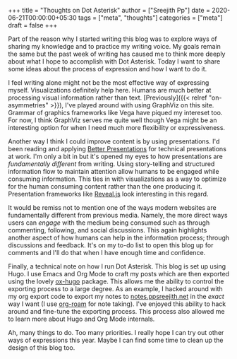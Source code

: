 +++
title = "Thoughts on Dot Asterisk"
author = ["Sreejith Pp"]
date = 2020-06-21T00:00:00+05:30
tags = ["meta", "thoughts"]
categories = ["meta"]
draft = false
+++

Part of the reason why I started writing this blog was to explore ways of sharing my knowledge and to practice my writing voice. My goals remain the same but the past week of writing has caused me to think more deeply about what I hope to accomplish with Dot Asterisk. Today I want to share some ideas about the process of expression and how I want to do it.

I feel writing alone might not be the most effective way of expressing myself. Visualizations definitely help here. Humans are much better at processing visual information rather than text. [Previously]({{< relref "on-asymmetries" >}}), I've played around with using GraphViz on this site. Grammar of graphics frameworks like Vega have piqued my intereset too. For now, I think GraphViz serves me quite well though Vega might be an interesting option for when I need much more flexibility or expressiveness.

Another way I think I could improve content is by using presentations. I'd been reading and applying [Better Presentations](https://www.goodreads.com/book/show/30089737-better-presentations) for technical presentations at work. I'm only a bit in but it's opened my eyes to how presentations are _fundamentally different_ from writing. Using story-telling and structured information flow to maintain attention allow humans to be engaged while consuming information. This ties in with visualizations as a way to optimize for the human consuming content rather than the one producing it. Presentation frameworks like [Reveal.js](https://github.com/yjwen/org-reveal) look interesting in this regard.

It would be remiss not to mention one of the ways modern websites are fundamentally different from previous media. Namely, the more direct ways users can _engage_ with the medium being consumed such as through commenting, following, and social discussions. This again highlights another aspect of how humans can help in the information process; through discussions and feedback. It's on my to-do list to open this blog up for comments and I'll do that when I have enough time and confidence.

Finally, a technical note on how I run Dot Asterisk. This blog is set up using Hugo. I use Emacs and Org Mode to craft my posts which are then exported using the lovely [ox-hugo](https://ox-hugo.scripter.co/) package. This allows me the ability to control the exporting process to a large degree. As an example, I hacked around with my org export code to export my notes to [notes.ppsreejith.net](https://notes.ppsreejith.net) in the _exact_ way I want (I use [org-roam](https://github.com/org-roam/org-roam) for note taking). I've enjoyed this ability to hack around and fine-tune the exporting process. This process also allowed me to learn more about Hugo and Org Mode internals.

Ah, many things to do. Too many priorities. I really hope I can try out other ways of expressions this year. Maybe I can find some time to clean up the design of this blog too.
